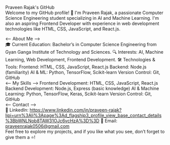Praveen Rajak's GitHub
<br>
Welcome to my GitHub profile! 👋 I'm Praveen Rajak, a passionate Computer Science Engineering student specializing in AI and Machine Learning. I'm also an aspiring Frontend Developer with experience in web development technologies like HTML, CSS, JavaScript, and React.js.

<-- About Me -->
<br>
🎓 Current Education: Bachelor’s in Computer Science Engineering from Gyan Ganga Institute of Technology and Sciences.
🔍 Interests: AI, Machine Learning, Web Development, Frontend Development.
🛠️ Technologies & Tools:
Frontend: HTML, CSS, JavaScript, React.js
Backend: Node.js (familiarity)
AI & ML: Python, TensorFlow, Scikit-learn
Version Control: Git, GitHub
<br>
<-- My Skills -->
Frontend Development: HTML, CSS, JavaScript, React.js
Backend Development: Node.js, Express (basic knowledge)
AI & Machine Learning: Python, TensorFlow, Keras, Scikit-learn
Version Control: Git, GitHub
<br>
<-- Contact -->
<br>
💼 LinkedIn: https://www.linkedin.com/in/praveen-rajak?lipi=urn%3Ali%3Apage%3Ad_flagship3_profile_view_base_contact_details%3BbWNLNob8TAW31OJc6vcHzA%3D%3D
📧 Email: praveenrajak0506@gmail.com
<br>
Feel free to explore my projects, and if you like what you see, don’t forget to give them a ⭐!
